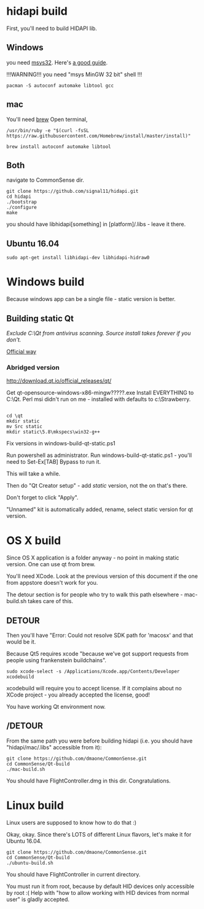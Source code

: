 # hidapi build

First, you'll need to build HIDAPI lib.

## Windows
you need [msys32](https://msys2.github.io/). Here's [a good guide](https://wiki.qt.io/MSYS2).

!!!WARNING!!! you need "msys MinGW 32 bit" shell !!!

```
pacman -S autoconf automake libtool gcc
```

## mac
You'll need [brew](https://brew.sh)
Open terminal,
```
/usr/bin/ruby -e "$(curl -fsSL https://raw.githubusercontent.com/Homebrew/install/master/install)"

brew install autoconf automake libtool
```

## Both

navigate to CommonSense dir.

```
git clone https://github.com/signal11/hidapi.git
cd hidapi
./bootstrap
./configure
make
```

you should have libhidapi[something] in [platform]/.libs - leave it there.


## Ubuntu 16.04
```
sudo apt-get install libhidapi-dev libhidapi-hidraw0
```

# Windows build

Because windows app can be a single file - static version is better.
## Building static Qt

*Exclude C:\Qt from antivirus scanning. Source install takes forever if you don't.*

[Official way](https://wiki.qt.io/Building_a_static_Qt_for_Windows_using_MinGW)

### Abridged version
http://download.qt.io/official_releases/qt/

Get qt-opensource-windows-x86-mingw?????.exe
Install EVERYTHING to C:\Qt.
Perl msi didn't run on me - installed with defaults to c:\Strawberry.

```

cd \qt
mkdir static
mv Src static
mkdir static\5.8\mkspecs\win32-g++

```

Fix versions in windows-build-qt-static.ps1

Run powershell as administrator. Run windows-build-qt-static.ps1 - you'll need to Set-Ex[TAB] Bypass to run it.

This will take a while.

Then do "Qt Creator setup" - add _static_ version, not the on that's there.

Don't forget to click "Apply".

"Unnamed" kit is automatically added, rename, select static version for qt version.

# OS X build
Since OS X application is a folder anyway - no point in making static version. One can use qt from brew.

You'll need XCode. Look at the previous version of this document if the one from appstore doesn't work for you.

The detour section is for people who try to walk this path elsewhere - mac-build.sh takes care of this.

## DETOUR
Then you'll have "Error: Could not resolve SDK path for 'macosx' and that would be it.

Because Qt5 requires xcode "because we've got support requests from people using frankenstein buildchains".

```
sudo xcode-select -s /Applications/Xcode.app/Contents/Developer
xcodebuild
```
xcodebuild will require you to accept license. If it complains about no XCode project - you already accepted the license, good!

You have working Qt environment now.

## /DETOUR

From the same path you were before building hidapi (i.e. you should have "hidapi/mac/.libs" accessible from it):
```
git clone https://github.com/dmaone/CommonSense.git
cd CommonSense/Qt-build
./mac-build.sh
```
You should have FlightController.dmg in this dir. Congratulations.

# Linux build
Linux users are supposed to know how to do that :)

Okay, okay. Since there's LOTS of different Linux flavors, let's make it for Ubuntu 16.04.

```
git clone https://github.com/dmaone/CommonSense.git
cd CommonSense/Qt-build
./ubuntu-build.sh
```
You should have FlightController in current directory.

You must run it from root, because by default HID devices only accessible by root :(
Help with "how to allow working with HID devices from normal user" is gladly accepted.
